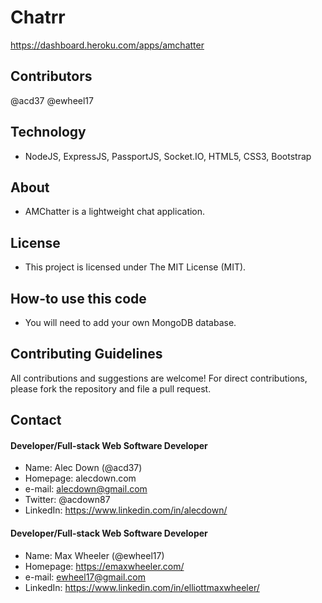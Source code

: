 # Chatrr
https://dashboard.heroku.com/apps/amchatter

## Contributors
@acd37
@ewheel17


## Technology
* NodeJS, ExpressJS, PassportJS, Socket.IO, HTML5, CSS3, Bootstrap

## About
* AMChatter is a lightweight chat application.

## License 
* This project is licensed under The MIT License (MIT).

## How-to use this code
* You will need to add your own MongoDB database.

## Contributing Guidelines
All contributions and suggestions are welcome!
For direct contributions, please fork the repository and file a pull request. 

## Contact
#### Developer/Full-stack Web Software Developer
* Name: Alec Down (@acd37)
* Homepage: alecdown.com
* e-mail: alecdown@gmail.com
* Twitter: @acdown87
* LinkedIn: https://www.linkedin.com/in/alecdown/

#### Developer/Full-stack Web Software Developer
* Name: Max Wheeler (@ewheel17)
* Homepage: https://emaxwheeler.com/
* e-mail: ewheel17@gmail.com
* LinkedIn: https://www.linkedin.com/in/elliottmaxwheeler/
